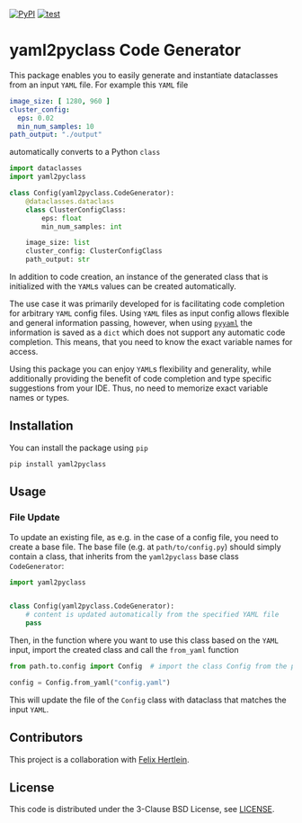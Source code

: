 [![PyPI](https://github.com/a-nau/yaml2pyclass/actions/workflows/pypi_publish.yml/badge.svg)](https://github.com/a-nau/yaml2pyclass/actions/workflows/pypi_publish.yml)
[![test](https://github.com/a-nau/yaml2pyclass/workflows/test/badge.svg)](https://github.com/a-nau/yaml2pyclass/actions)

# yaml2pyclass Code Generator

This package enables you to easily generate and instantiate dataclasses from an input `YAML` file. For example
this `YAML` file

```yaml
image_size: [ 1280, 960 ]
cluster_config:
  eps: 0.02
  min_num_samples: 10
path_output: "./output"
```

automatically converts to a Python `class`

```python
import dataclasses
import yaml2pyclass

class Config(yaml2pyclass.CodeGenerator):
    @dataclasses.dataclass
    class ClusterConfigClass:
        eps: float
        min_num_samples: int

    image_size: list
    cluster_config: ClusterConfigClass
    path_output: str
```

In addition to code creation, an instance of the generated class that is initialized with the `YAML`s values can be
created automatically.

The use case it was primarily developed for is facilitating code completion for arbitrary `YAML` config files.
Using `YAML` files as input config allows flexible and general information passing, however, when
using [`pyyaml`](https://pypi.org/project/PyYAML/) the
information is saved as a `dict` which does not support any automatic code completion. This means, that you need to know
the exact variable names for access.

Using this package you can enjoy `YAML`s flexibility and generality, while additionally providing the benefit of code
completion and type specific suggestions from your IDE. Thus, no need to memorize exact variable names or types.

## Installation

You can install the package using `pip`

```shell
pip install yaml2pyclass
```

## Usage

### File Update

To update an existing file, as e.g. in the case of a config file, you need to create a base file. The base file (e.g.
at `path/to/config.py`) should simply contain a class, that inherits from the `yaml2pyclass` base class `CodeGenerator`:

```python
import yaml2pyclass


class Config(yaml2pyclass.CodeGenerator):
    # content is updated automatically from the specified YAML file
    pass
```

Then, in the function where you want to use this class based on the `YAML` input, import the created class and call
the `from_yaml` function

```python
from path.to.config import Config  # import the class Config from the path/to/config.py file

config = Config.from_yaml("config.yaml")
```

This will update the file of the `Config` class with dataclass that matches the input `YAML`.

## Contributors

This project is a collaboration with [Felix Hertlein](https://github.com/FelixHertlein).

## License

This code is distributed under the 3-Clause BSD License, see [LICENSE](LICENSE).


